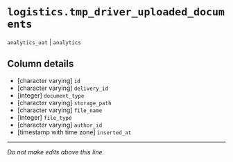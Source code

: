 # `logistics.tmp_driver_uploaded_documents`
`analytics_uat` | `analytics`

## Column details
* [character varying] `id`
* [character varying] `delivery_id`
* [integer]   `document_type`
* [character varying] `storage_path`
* [character varying] `file_name`
* [integer]   `file_type`
* [character varying] `author_id`
* [timestamp with time zone] `inserted_at`

-------------------------------------------------------------------------------
*Do not make edits above this line.*
